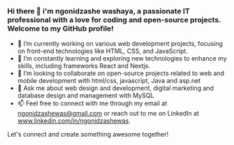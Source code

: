 ### Hi there 👋 i'm ngonidzashe washaya, a passionate IT professional with a love for coding and open-source projects. Welcome to my GitHub profile!

- 🔭 I’m currently working on various web development projects, focusing on front-end technologies like HTML, CSS, and JavaScript.
- 🌱 I’m constantly learning and exploring new technologies to enhance my skills, including frameworks React and Nextjs.
- 👯 I’m looking to collaborate on open-source projects related to web and mobile development with html/css, javascript, Java and asp.net
- 💬 Ask me about web design and development, digital marketing and database design and management with MySQL
- 📫 Feel free to connect with me through my email at ngonidzashewas@gmail.com or reach out to me on LinkedIn at www.linkedin.com/in/ngonidzashewas.

Let's connect and create something awesome together!

